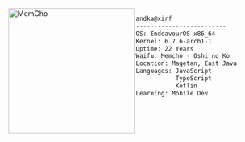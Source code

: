 <img align="left" src="images/my-wife.webp" alt="MemCho" height="250" /> 

```bash
andka@xirf
-------------------------
OS: EndeavourOS x86_64
Kernel: 6.7.6-arch1-1
Uptime: 22 Years
Waifu: Memcho - Oshi no Ko
Location: Magetan, East Java
Languages: JavaScript
           TypeScript
           Kotlin
Learning: Mobile Dev
```
